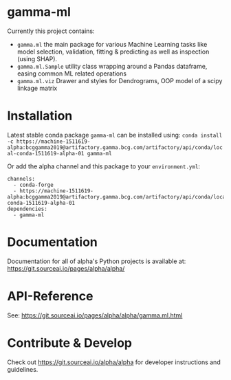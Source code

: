 # gamma-ml

Currently this project contains:

- `gamma.ml` the main package for various Machine Learning tasks like model 
selection, validation, fitting & predicting as well as inspection (using SHAP).
- `gamma.ml.Sample` utility class wrapping around a Pandas dataframe, easing common
ML related operations
- `gamma.ml.viz` Drawer and styles for Dendrograms, OOP model of a scipy linkage matrix

# Installation
Latest stable conda package `gamma-ml` can be installed using:
`conda install -c https://machine-1511619-alpha:bcggamma2019@artifactory.gamma.bcg.com/artifactory/api/conda/local-conda-1511619-alpha-01 gamma-ml`

Or add the alpha channel and this package to your `environment.yml`:
```
channels:
  - conda-forge
  - https://machine-1511619-alpha:bcggamma2019@artifactory.gamma.bcg.com/artifactory/api/conda/local-conda-1511619-alpha-01
dependencies:
  - gamma-ml
```
# Documentation
Documentation for all of alpha's Python projects is available at: 
https://git.sourceai.io/pages/alpha/alpha/

# API-Reference
See: https://git.sourceai.io/pages/alpha/alpha/gamma.ml.html

# Contribute & Develop
Check out https://git.sourceai.io/alpha/alpha for developer instructions and guidelines.